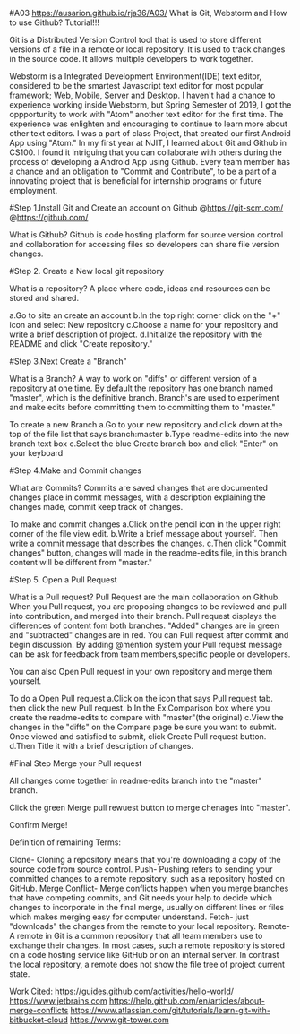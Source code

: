 #A03
https://ausarion.github.io/rja36/A03/
What is Git, Webstorm and How to use Github? Tutorial!!!

Git is a Distributed Version Control tool that is used to store different versions of a file in a remote or local repository. It is used to track changes in the source code. It allows multiple developers to work together.

Webstorm is a Integrated Development Environment(IDE) text editor, considered to be the smartest
Javascript text editor for most popular framework; Web, Mobile, Server and Desktop.
I haven't had a chance to experience working inside Webstorm, but Spring Semester of 2019, I got the 
oppportunity to work with "Atom" another text editor for the first time. The experience was enlighten
and encouraging to continue to learn more about other text editors. I was a part of class Project, that 
created our first Android App using "Atom." In my first year at NJIT, I learned about Git and Github in CS100.
I found it intriguing that you can collaborate with others during the process of developing a Android App using 
Github. Every team member has a chance and an obligation to "Commit and Contribute", to be a part of a innovating
project that is beneficial for internship programs or future employment.


#Step 1.Install Git and Create an account on Github
@https://git-scm.com/
@https://github.com/

What is Github? Github is code hosting platform for source
version control and collaboration for accessing files so
developers can share file version changes.

#Step 2.
Create a New local git repository

What is a repository? A place where code, ideas and resources 
can be stored and shared.

a.Go to site an create an account
b.In the top right corner click on the "+" icon
  and select New repository
c.Choose a name for your repository and write a 
  brief description of project.
d.Initialize the repository with the README and 
  click "Create repository."
  
  
#Step 3.Next Create a "Branch"

What is a Branch? A way to work on "diffs" or different version of a
repository at one time. By default the repository has one branch
named "master", which is the definitive branch. Branch's are used to
experiment and make edits before committing them to committing them
to "master."

To create a new Branch
a.Go to your new repository and click down
  at the top of the file list that says branch:master
b.Type readme-edits into the new branch text box
c.Select the blue Create branch box and click "Enter"
  on your keyboard
  
#Step 4.Make and Commit changes

What are Commits? Commits are saved changes that are documented changes
place in commit messages, with a description explaining the changes made,
commit keep track of changes.

To make and commit changes
a.Click on the pencil icon in the upper right corner
   of the file view edit.
b.Write a brief message about yourself. Then write a commit message
 that describes the changes.
c.Then click "Commit changes" button, changes will made
  in the readme-edits file, in this branch content will
  be different from "master."
  
#Step 5. Open a Pull Request

 What is a Pull request? Pull Request are the main collaboration
 on Github.
 When you Pull request, you are proposing changes to be
 reviewed and pull into contribution, and merged into their
 branch. Pull request displays the differences of content fom both 
 branches.
 "Added" changes are in green and "subtracted" changes are in red.
 You can Pull request after commit and begin discussion.
 By adding @mention system your Pull request message can be ask for feedback
 from team members,specific people or developers.
 
 You can also Open Pull request in your own repository and merge them
 yourself.
 
 To do a Open Pull request
 a.Click on the icon that says Pull request tab.
   then click the new Pull request.
 b.In the Ex.Comparison box where you create the readme-edits
   to compare with "master"(the original)
 c.View the changes in the "diffs" on the Compare page
   be sure you want to submit. Once viewed and satisfied
   to submit, click Create Pull request button.
 d.Then Title it with a brief description of changes.
 
 #Final Step Merge your Pull request
 
 All changes come together in readme-edits branch into the
 "master" branch.
 
 Click the green Merge pull rewuest button to
 merge chenages into "master".
 
 Confirm Merge!
 
 Definition of  remaining Terms:
 
 Clone- Cloning a repository means that you're downloading a copy of the source code from source control.
 Push- Pushing refers to sending your committed changes to a remote repository, such as a repository hosted on GitHub.
 Merge Conflict- Merge conflicts happen when you merge branches that have competing commits, and Git needs your help to 
 decide which changes to incorporate in the final merge, usually on different lines or files which makes merging easy for 
 computer understand.
 Fetch- just "downloads" the changes from the remote to your local repository.
 Remote- A remote in Git is a common repository that all team members use to exchange their changes. In most cases, such 
 a remote repository is stored on a code hosting service like GitHub or on an internal server. In contrast the local 
 repository, a remote does not show the file tree of project current state. 
 
  

 
 
 Work Cited:
 https://guides.github.com/activities/hello-world/
 https://www.jetbrains.com
 https://help.github.com/en/articles/about-merge-conflicts
 https://www.atlassian.com/git/tutorials/learn-git-with-bitbucket-cloud
 https://www.git-tower.com 

 
 

